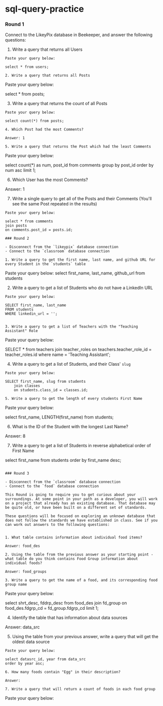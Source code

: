 # sql-query-practice


### Round 1

Connect to the LikeyPix database in Beekeeper, and answer the following questions:

1. Write a query that returns all Users

```
Paste your query below:

select * from users;

2. Write a query that returns all Posts

```
Paste your query below:

select * from posts;

3. Write a query that returns the count of all Posts

```
Paste your query below:

select count(*) from posts;

4. Which Post had the most Comments?

Answer: 1

5. Write a query that returns the Post which had the least Comments

```
Paste your query below:

select count(*) as num, post_id from comments
    group by post_id 
    order by num asc
    limit 1;

6. Which User has the most Comments?

Answer: 1

7. Write a single query to get all of the Posts and their Comments (You'll see the same Post repeated in the results)

```
Paste your query below:

select * from comments
join posts
on comments.post_id = posts.id;

### Round 2

- Disconnect from the `likeypix` database connection
- Connect to the `classroom` database connection

1. Write a query to get the first name, last name, and github URL for every Student in the `students` table

```
Paste your query below:
select first_name, last_name, github_url from students

2. Write a query to get a list of Students who do not have a LinkedIn URL

```
Paste your query below:

SELECT first_name, last_name
FROM students
WHERE linkedin_url = '';


3. Write a query to get a list of Teachers with the "Teaching Assistant" Role

```
Paste your query below:

SELECT * from teachers
	join teacher_roles
    on teachers.teacher_role_id = teacher_roles.id
    where name = 'Teaching Assistant';

4. Write a query to get a list of Students, and their Class' `slug`

```
Paste your query below:

SELECT first_name, slug from students
	join classes
    on students.class_id = classes.id;

5. Write a query to get the length of every students First Name

```
Paste your query below:

select first_name, LENGTH(first_name)
	from students;

6. What is the ID of the Student with the longest Last Name?

Answer: 8

7. Write a query to get a list of Students in reverse alphabetical order of First Name

select first_name from students
order by first_name desc;

```

### Round 3

- Disconnect from the `classroom` database connection
- Connect to the `food` database connection

This Round is going to require you to get curious about your surroundings. At some point in your path as a developer, you will work on a project that already has an existing database. That database may be quite old, or have been built on a different set of standards.

These questions will be focused on exploring an unknown database that does not follow the standards we have established in class. See if you can work out answers to the following questions:


1. What table contains information about individual food items? 

Answer: food_des

2. Using the table from the previous answer as your starting point - what table do you think contains Food Group information about individual foods?

Answer: food_groups

3. Write a query to get the name of a food, and its corresponding food group name 

```
Paste your query below:

select  shrt_desc, fddrp_desc from food_des
join fd_group
on food_des.fdgrp_cd = fd_group.fdgrp_cd
limit 1;

4. Identify the table that has information about data sources

Answer: data_src

5. Using the table from your previous answer, write a query that will get the oldest data source

```
Paste your query below:

select datasrc_id, year from data_src
order by year asc;

6. How many foods contain "Egg" in their description?

Answer: 

7. Write a query that will return a count of foods in each food group

```
Paste your query below:

```

